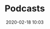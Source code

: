---
layout: post
title: Podcasts
date: 2020-02-18 10:03
published: false
header_feature_image:
caption:
tags:    # use [tag1,tag2]
---